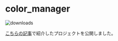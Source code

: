 # color_manager
![[downloads](https://github.com/sca1d/color_manager/releases/tag/v1.0)](https://img.shields.io/badge/downloads-19k-green)

[こちらの記事](https://qiita.com/genkaigakuseiprogrammer/items/4b3f2f5a86cbe2e914d6)で紹介したプロジェクトを公開しました。
